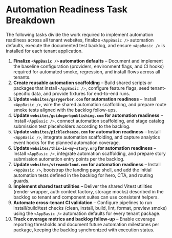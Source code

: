 # Automation Readiness Task Breakdown

The following tasks divide the work required to implement automation readiness across all tenant websites, finalize `<AppBasic />` automation defaults, execute the documented test backlog, and ensure `<AppBasic />` is installed for each tenant application.

1. **Finalize `<AppBasic />` automation defaults** – Document and implement the baseline configuration (providers, environment flags, and CI hooks) required for automated smoke, regression, and install flows across all tenants.
2. **Create reusable automation scaffolding** – Build shared scripts or packages that install `<AppBasic />`, configure feature flags, seed tenant-specific data, and provide fixtures for end-to-end runs.
3. **Update `websites/garygerber.com` for automation readiness** – Install `<AppBasic />`, wire the shared automation scaffolding, and prepare route smoke tests aligned with the backlog follow-ups.
4. **Update `websites/guidogerbpublishing.com` for automation readiness** – Install `<AppBasic />`, connect automation scaffolding, and stage catalog submission test placeholders according to the backlog.
5. **Update `websites/picklecheeze.com` for automation readiness** – Install `<AppBasic />`, integrate automation scaffolding, and capture analytics event hooks for the planned automation coverage.
6. **Update `websites/this-is-my-story.org` for automation readiness** – Install `<AppBasic />`, integrate automation scaffolding, and prepare story submission automation entry points per the backlog.
7. **Update `websites/stream4cloud.com` for automation readiness** – Install `<AppBasic />`, bootstrap the landing page shell, and add the initial automation tests defined in the backlog for hero, CTA, and routing guards.
8. **Implement shared test utilities** – Deliver the shared Vitest utilities (render wrapper, auth context factory, storage mocks) described in the backlog so tenant and component suites can use consistent helpers.
9. **Automate cross-tenant CI validation** – Configure pipelines to run install/build/test checks (clean, install, build, lint, format, preview smoke) using the `<AppBasic />` automation defaults for every tenant package.
10. **Track coverage metrics and backlog follow-up** – Enable coverage reporting thresholds and document future automation milestones per package, keeping the backlog synchronized with execution status.
